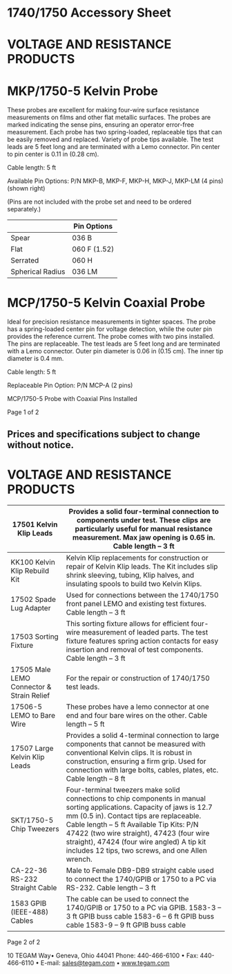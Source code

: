 # 1740/1750 Accessory Sheet

# VOLTAGE AND RESISTANCE PRODUCTS

# MKP/1750-5 Kelvin Probe

These probes are excellent for making four-wire surface resistance measurements on films and other flat metallic surfaces. The probes are marked indicating the sense pins, ensuring an operator error-free measurement. Each probe has two spring-loaded, replaceable tips that can be easily removed and replaced. Variety of probe tips available. The test leads are 5 feet long and are terminated with a Lemo connector. Pin center to pin center is 0.11 in (0.28 cm).

Cable length: 5 ft

Available Pin Options: P/N MKP-B, MKP-F, MKP-H, MKP-J, MKP-LM (4 pins) (shown right)

(Pins are not included with the probe set and need to be ordered separately.)

| |Pin Options|
|---|---|
|Spear|036 B|
|Flat|060 F (1.52)|
|Serrated|060 H|
|Spherical Radius|036 LM|

# MCP/1750-5 Kelvin Coaxial Probe

Ideal for precision resistance measurements in tighter spaces. The probe has a spring-loaded center pin for voltage detection, while the outer pin provides the reference current. The probe comes with two pins installed. The pins are replaceable. The test leads are 5 feet long and are terminated with a Lemo connector. Outer pin diameter is 0.06 in (0.15 cm). The inner tip diameter is 0.4 mm.

Cable length: 5 ft

Replaceable Pin Option: P/N MCP-A (2 pins)

MCP/1750-5 Probe with Coaxial Pins Installed

Page 1 of 2

Prices and specifications subject to change without notice.
---
# VOLTAGE AND RESISTANCE PRODUCTS

|17501 Kelvin Klip Leads|Provides a solid four-terminal connection to components under test. These clips are particularly useful for manual resistance measurement. Max jaw opening is 0.65 in. Cable length – 3 ft|
|---|---|
|KK100 Kelvin Klip Rebuild Kit|Kelvin Klip replacements for construction or repair of Kelvin Klip leads. The Kit includes slip shrink sleeving, tubing, Klip halves, and insulating spools to build two Kelvin Klips.|
|17502 Spade Lug Adapter|Used for connections between the 1740/1750 front panel LEMO and existing test fixtures. Cable length – 3 ft|
|17503 Sorting Fixture|This sorting fixture allows for efficient four-wire measurement of leaded parts. The test fixture features spring action contacts for easy insertion and removal of test components. Cable length – 3 ft|
|17505 Male LEMO Connector & Strain Relief|For the repair or construction of 1740/1750 test leads.|
|17506-5 LEMO to Bare Wire|These probes have a lemo connector at one end and four bare wires on the other. Cable length – 5 ft|
|17507 Large Kelvin Klip Leads|Provides a solid 4-terminal connection to large components that cannot be measured with conventional Kelvin clips. It is robust in construction, ensuring a firm grip. Used for connection with large bolts, cables, plates, etc. Cable length – 8 ft|
|SKT/1750-5 Chip Tweezers|Four-terminal tweezers make solid connections to chip components in manual sorting applications. Capacity of jaws is 12.7 mm (0.5 in). Contact tips are replaceable. Cable length – 5 ft Available Tip Kits: P/N 47422 (two wire straight), 47423 (four wire straight), 47424 (four wire angled) A tip kit includes 12 tips, two screws, and one Allen wrench.|
|CA-22-36 RS-232 Straight Cable|Male to Female DB9-DB9 straight cable used to connect the 1740/GPIB or 1750 to a PC via RS-232. Cable length – 3 ft|
|1583 GPIB (IEEE-488) Cables|The cable can be used to connect the 1740/GPIB or 1750 to a PC via GPIB. 1583-3 – 3 ft GPIB buss cable 1583-6 – 6 ft GPIB buss cable 1583-9 – 9 ft GPIB buss cable|

Page 2 of 2

10 TEGAM Way• Geneva, Ohio 44041 Phone: 440-466-6100 • Fax: 440-466-6110 • E-mail: sales@tegam.com • www.tegam.com